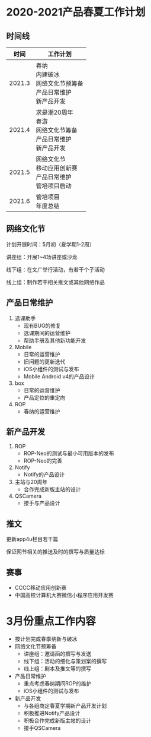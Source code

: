 # 2020-2021产品春夏工作计划

## 时间线

| 时间   | 工作计划                                                     |
| ------ | ------------------------------------------------------------ |
| 2021.3 | 春纳<br />内建破冰<br />网络文化节预筹备<br />产品日常维护<br />新产品开发 |
| 2021.4 | 求是潮20周年<br />春游<br />网络文化节筹备<br />产品日常维护<br />新产品开发 |
| 2021.5 | 网络文化节<br />移动应用创新赛<br />产品日常维护<br />管培项目启动 |
| 2021.6 | 管培项目<br />年度总结                                       |



## 网络文化节

计划开展时间：5月初（夏学期1-2周）

讲座组：开展1~4场讲座或沙龙

线下组：在文广举行活动，有若干个子活动

线上组：制作若干相关推文或其他网络作品



## 产品日常维护

1. 选课助手
   * 现有BUG的修复
   * 选课期间的运营维护
   * 帮助手册及其他新功能开发
2. Mobile
   * 日常的运营维护
   * 旧问题的更新迭代
   * iOS小组件的测试与发布
   * Mobile Android v4的产品设计
3. box
   * 日常的运营维护
   * 产品定位的重定向
4. ROP
   * 春纳的运营维护



## 新产品开发

1. ROP
   * ROP-Neo的测试与最小可用版本的发布
   * ROP-Neo的完善
2. Notify
   * Notify的产品设计
3. 主站与20周年
   * 合作完成新版主站的设计
4. QSCamera
   * 接手与产品设计



## 推文

更新app4u栏目若干篇

保证网节相关的推送及时的撰写与质量达标



## 赛事

* CCCC移动应用创新赛
* 中国高校计算机大赛微信小程序应用开发赛





# 3月份重点工作内容

* 按计划完成春季纳新与破冰
* 网络文化节预筹备
  * 讲座组：邀请函的撰写与发送
  * 线下组：活动的细化与策划案的撰写
  * 线上组：剧本及推文等的撰写
* 产品日常维护
  * 重点考虑春纳期间ROP的维护
  * iOS小组件的测试与发布
* 新产品开发
  * 与各组商定春夏学期新产品开发计划
  * 积极推进Notify产品设计
  * 积极合作完成新版主站的设计
  * 接手QSCamera